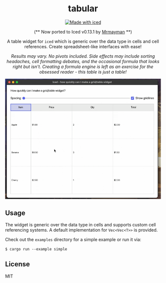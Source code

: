 <div align="center">

# tabular

[![Made with iced](https://iced.rs/badge.svg)](https://github.com/iced-rs/iced)

(** Now ported to Iced v0.13.1 by [Mrmayman](https://github.com/Mrmayman) **)

A table widget for `iced` which is generic over the data type in cells and cell references. Create spreadsheet-like interfaces with ease!

*Results may vary. No pivots included. Side effects may include sorting headaches, cell formatting debates, and the occasional formula that looks right but isn't. Creating a formula engine is left as an exercise for the obsessed reader - this table is just a table!*

<img src="./tabular.gif" alt="Demo">

</div>

## Usage

The widget is generic over the data type in cells and supports custom cell referencing systems. A default implementation for `Vec<Vec<T>>` is provided.

Check out the `examples` directory for a simple example or run it via:

```
$ cargo run --example simple
```

## License

MIT

